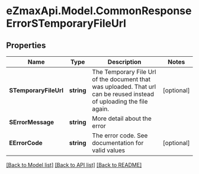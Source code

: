 
# eZmaxApi.Model.CommonResponseErrorSTemporaryFileUrl

## Properties

Name | Type | Description | Notes
------------ | ------------- | ------------- | -------------
**STemporaryFileUrl** | **string** | The Temporary File Url of the document that was uploaded. That url can be reused instead of uploading the file again. | [optional] 
**SErrorMessage** | **string** | More detail about the error | 
**EErrorCode** | **string** | The error code. See documentation for valid values | [optional] 

[[Back to Model list]](../README.md#documentation-for-models)
[[Back to API list]](../README.md#documentation-for-api-endpoints)
[[Back to README]](../README.md)

